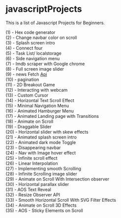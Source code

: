 # javascriptProjects

This is a list of Javascript Projects for Beginners. 

(1) - Hex code generator
<br>
(2) - Change navbar color on scroll
<br>
(3) - Splash screen intro
<br>
(4) - Connect four
<br>
(5) - Task List/ localstorage
<br>
(6) - Side navigation menu
<br>
(7) - Imdb scraper with Google chrome
<br>
(8) - Full screen image slider
<br>
(9) - news Fetch [Api](https://newsapi.org)
<br>
(10) - pagination
<br>
(11) - 2D Breakout Game
<br>
(12) - Interacting with webcam
<br>
(13) - Custom Cursor
<br>
(14) - Horizontal Text Scroll Effect
<br>
(15) - Minimal Navigation Menu
<br>
(16) - Animated Hamburger Menu
<br>
(17) - Animated Landing page with Transitions
<br>
(18) - Animate on Scroll
<br>
(19) - Draggable Slider
<br>
(20) - Horizontal slider with skew effects
<br>
(21) - Animated splash screen intro
<br>
(22) - Animated dark mode Toggle
<br>
(23) - Disappearing navbar
<br>
(24) - Nav with Image hover effect
<br>
(25) - Infinite scroll effect
<br>
(26) - Linear Interpolation
<br>
(27) - Implementing smooth Scrolling
<br>
(28) - Infinite Scrolling image slider
<br>
(29) - Animate on Scroll With Intersection observer
<br>
(30) - Horizontal parallax slider
<br>
(31) - AOS Text Reveal
<br>
(32) - Resize Observer API
<br>
(33) - Smooth Horizontal Scroll With SVG Filter Effects
<br>
(34) - Animate on Scroll 3D Effects
<br>
(35) - AOS - Sticky Elements on Scroll




